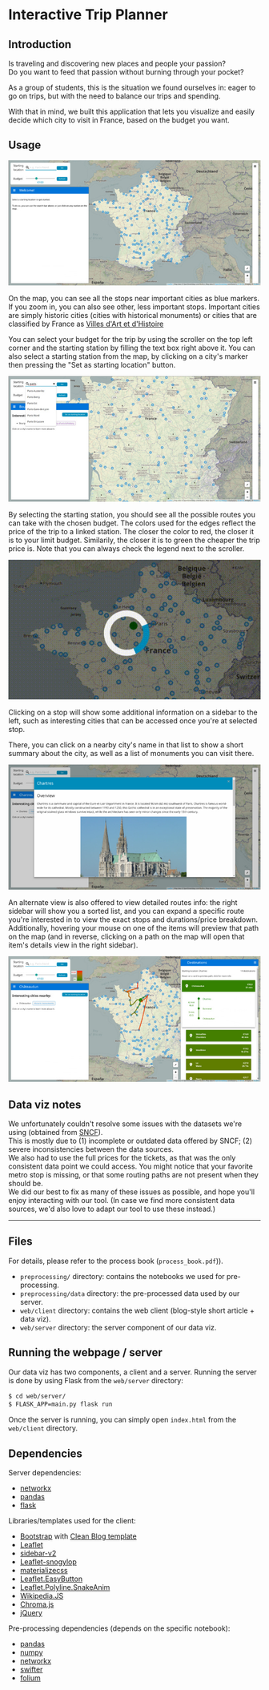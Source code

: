 Interactive Trip Planner
========================

Introduction
------------

Is traveling and discovering new places and people your passion?  
Do you want to feed that passion without burning through your pocket?

As a group of students, this is the situation we found ourselves in: eager to
go on trips, but with the need to balance our trips and spending.

With that in mind, we built this application that lets you visualize and easily
decide which city to visit in France, based on the budget you want.

Usage
-----

![](web/client/img/screenshot1.jpg)

On the map, you can see all the stops near important cities as blue markers. If
you zoom in, you can also see other, less important stops. Important cities are
simply historic cities (cities with historical monuments) or cities that are
classified by France as [Villes d'Art et
d'Histoire](https://fr.wikipedia.org/wiki/Villes_et_Pays_d'art_et_d'histoire)

You can select your budget for the trip by using the scroller on the top left
corner and the starting station by filling the text box right above it. You can
also select a starting station from the map, by clicking on a city's marker
then pressing the "Set as starting location" button.

![](web/client/img/screenshot2.jpg)

By selecting the starting station, you should see all the possible routes you
can take with the chosen budget. The colors used for the edges reflect the
price of the trip to a linked station. The closer the color to red, the closer
it is to your limit budget. Similarily, the closer it is to green the cheaper
the trip price is. Note that you can always check the legend next to the
scroller.

![](web/client/img/animation.gif)

Clicking on a stop will show some additional information on a sidebar to the
left, such as interesting cities that can be accessed once you're at selected
stop.

There, you can click on a nearby city's name in that list to show a short
summary about the city, as well as a list of monuments you can visit there.

![](web/client/img/screenshot3.jpg)

An alternate view is also offered to view detailed routes info: the right
sidebar will show you a sorted list, and you can expand a specific route you're
interested in to view the exact stops and durations/price breakdown.
Additionally, hovering your mouse on one of the items will preview that path on
the map (and in reverse, clicking on a path on the map will open that item's
details view in the right sidebar).

![](web/client/img/screenshot4.jpg)


Data viz notes
--------------

We unfortunately couldn't resolve some issues with the datasets we're using
(obtained from [SNCF](https://data.sncf.com/explore/)).  
This is mostly due to (1) incomplete or outdated data offered by SNCF; (2)
severe inconsistencies between the data sources.  
We also had to use the full prices for the tickets, as that was the only
consistent data point we could access. You might notice that your favorite
metro stop is missing, or that some routing paths are not present when they
should be.  
We did our best to fix as many of these issues as possible, and hope you'll
enjoy interacting with our tool. (In case we find more consistent data sources,
we'd also love to adapt our tool to use these instead.)

-------------------------------------------------------------------------------

Files
------

For details, please refer to the process book (`process_book.pdf`)).

- `preprocessing/` directory: contains the notebooks we used for
  pre-processing.
- `preprocessing/data` directory: the pre-processed data used by our server.
- `web/client` directory: contains the web client (blog-style short article +
  data viz).
- `web/server` directory: the server component of our data viz.

Running the webpage / server
----------------------------

Our data viz has two components, a client and a server. Running the server is
done by using Flask from the `web/server` directory:
```bash
$ cd web/server/
$ FLASK_APP=main.py flask run
```

Once the server is running, you can simply open `index.html` from the
`web/client` directory.

Dependencies
------------

Server dependencies:

- [networkx](https://pypi.org/project/networkx/)
- [pandas](https://pypi.org/project/pandas/)
- [flask](https://pypi.org/project/Flask/)

Libraries/templates used for the client:

- [Bootstrap](https://getbootstrap.com/) with [Clean Blog template](https://github.com/BlackrockDigital/startbootstrap-clean-blog)
- [Leaflet](https://leafletjs.com/)
- [sidebar-v2](https://github.com/Turbo87/sidebar-v2)
- [Leaflet-snogylop](https://github.com/ebrelsford/Leaflet.snogylop)
- [materializecss](https://materializecss.com/)
- [Leaflet.EasyButton](https://github.com/CliffCloud/Leaflet.EasyButton/)
- [Leaflet.Polyline.SnakeAnim](https://github.com/IvanSanchez/Leaflet.Polyline.SnakeAnim/)
- [Wikipedia.JS](http://okfnlabs.org/wikipediajs/)
- [Chroma.js](https://github.com/gka/chroma.js)
- [jQuery](https://jquery.com/)

Pre-processing dependencies (depends on the specific notebook):

- [pandas](https://pypi.org/project/pandas/)
- [numpy](https://pypi.org/project/numpy/)
- [networkx](https://pypi.org/project/networkx/)
- [swifter](https://pypi.org/project/swifter/)
- [folium](https://pypi.org/project/folium/)
